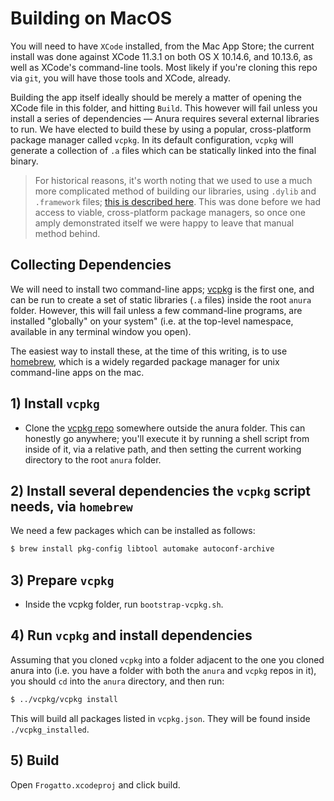 # Building on MacOS

You will need to have `XCode` installed, from the Mac App Store; the current install was done against XCode 11.3.1 on both OS X 10.14.6, and 10.13.6, as well as XCode's command-line tools. Most likely if you're cloning this repo via `git`, you will have those tools and XCode, already.

Building the app itself ideally should be merely a matter of opening the XCode file in this folder, and hitting `Build`. This however will fail unless you install a series of dependencies — Anura requires several external libraries to run. We have elected to build these by using a popular, cross-platform package manager called `vcpkg`. In its default configuration, `vcpkg` will generate a collection of `.a` files which can be statically linked into the final binary.

> For historical reasons, it's worth noting that we used to use a much more complicated method of building our libraries, using `.dylib` and `.framework` files; [this is described here](https://github.com/frogatto/frogatto/wiki/Compiling-Frogatto-on-Mac-OS-X). This was done before we had access to viable, cross-platform package managers, so once one amply demonstrated itself we were happy to leave that manual method behind.


## Collecting Dependencies

We will need to install two command-line apps; [vcpkg](https://github.com/microsoft/vcpkg) is the first one, and can be run to create a set of static libraries (`.a` files) inside the root `anura` folder. However, this will fail unless a few command-line programs, are installed "globally" on your system" (i.e. at the top-level namespace, available in any terminal window you open).

The easiest way to install these, at the time of this writing, is to use [homebrew](https://brew.sh/), which is a widely regarded package manager for unix command-line apps on the mac.


## 1) Install `vcpkg`

- Clone the [vcpkg repo](https://github.com/microsoft/vcpkg) somewhere outside the anura folder. This can honestly go anywhere; you'll execute it by running a shell script from inside of it, via a relative path, and then setting the current working directory to the root `anura` folder.


## 2) Install several dependencies the `vcpkg` script needs, via `homebrew`

We need a few packages which can be installed as follows:

```sh
$ brew install pkg-config libtool automake autoconf-archive
```

## 3) Prepare `vcpkg`

- Inside the vcpkg folder, run `bootstrap-vcpkg.sh`.

## 4) Run `vcpkg` and install dependencies

Assuming that you cloned `vcpkg` into a folder adjacent to the one you cloned anura into (i.e. you have a folder with both the `anura` and `vcpkg` repos in it), you should `cd` into the `anura` directory, and then run:

```sh
$ ../vcpkg/vcpkg install
```

This will build all packages listed in `vcpkg.json`. They will be found inside `./vcpkg_installed`.

## 5) Build

Open `Frogatto.xcodeproj` and click build.
